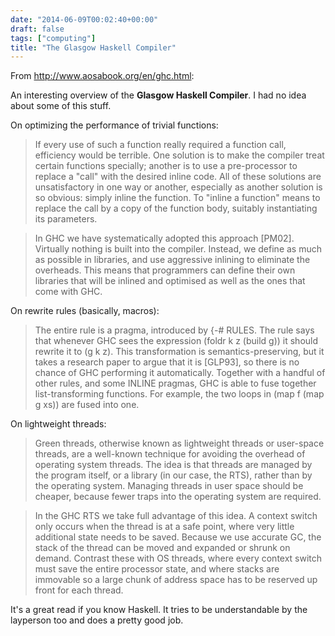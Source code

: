 ```yaml
---
date: "2014-06-09T00:02:40+00:00"
draft: false
tags: ["computing"]
title: "The Glasgow Haskell Compiler"
---
```

From http://www.aosabook.org/en/ghc.html:

An interesting overview of the **Glasgow Haskell Compiler**. I had no idea about some of this stuff.

On optimizing the performance of trivial functions:

>If every use of such a function really required a function call, efficiency would be terrible. One solution is to make the compiler treat certain functions specially; another is to use a pre-processor to replace a "call" with the desired inline code. All of these solutions are unsatisfactory in one way or another, especially as another solution is so obvious: simply inline the function. To "inline a function" means to replace the call by a copy of the function body, suitably instantiating its parameters.

>In GHC we have systematically adopted this approach [PM02]. Virtually nothing is built into the compiler. Instead, we define as much as possible in libraries, and use aggressive inlining to eliminate the overheads. This means that programmers can define their own libraries that will be inlined and optimised as well as the ones that come with GHC.

On rewrite rules (basically, macros):

>The entire rule is a pragma, introduced by {-# RULES. The rule says that whenever GHC sees the expression (foldr k z (build g)) it should rewrite it to (g k z). This transformation is semantics-preserving, but it takes a research paper to argue that it is [GLP93], so there is no chance of GHC performing it automatically. Together with a handful of other rules, and some INLINE pragmas, GHC is able to fuse together list-transforming functions. For example, the two loops in (map f (map g xs)) are fused into one.

On lightweight threads:

>Green threads, otherwise known as lightweight threads or user-space threads, are a well-known technique for avoiding the overhead of operating system threads. The idea is that threads are managed by the program itself, or a library (in our case, the RTS), rather than by the operating system. Managing threads in user space should be cheaper, because fewer traps into the operating system are required.

>In the GHC RTS we take full advantage of this idea. A context switch only occurs when the thread is at a safe point, where very little additional state needs to be saved. Because we use accurate GC, the stack of the thread can be moved and expanded or shrunk on demand. Contrast these with OS threads, where every context switch must save the entire processor state, and where stacks are immovable so a large chunk of address space has to be reserved up front for each thread.

It's a great read if you know Haskell. It tries to be understandable by the layperson too and does a pretty good job.
